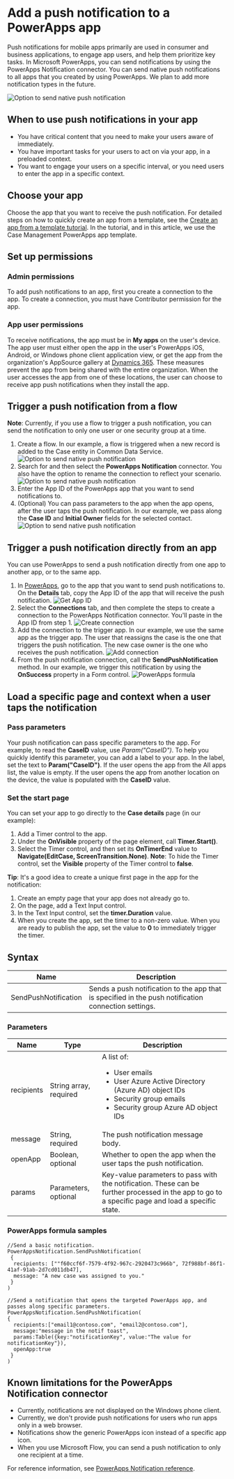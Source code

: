 <properties
	pageTitle="Add push notifications | Microsoft PowerApps"
	description="Learn how to send native push notifications to a PowerApps app."
	services=""
	suite="powerapps"
	documentationCenter="na"
	authors="jamesol-msft"
	manager="anneta"
	editor=""
	tags=""
	/>

<tags
	ms.service="powerapps"
	ms.devlang="na"
	ms.topic="article"
	ms.tgt_pltfrm="na"
	ms.workload="na"
	ms.date="08/08/2017"
	ms.author="jamesol"/>

# Add a push notification to a PowerApps app

Push notifications for mobile apps primarily are used in consumer and business applications, to engage app users, and help them prioritize key tasks. In Microsoft PowerApps, you can send notifications by using the PowerApps Notification connector. You can send native push notifications to all apps that you created by using PowerApps. We plan to add more notification types in the future.

![Option to send native push notification][1]

## When to use push notifications in your app

- You have critical content that you need to make your users aware of immediately.
- You have important tasks for your users to act on via your app, in a preloaded context.
- You want to engage your users on a specific interval, or you need users to enter the app in a specific context.


## Choose your app

Choose the app that you want to receive the push notification. For detailed steps on how to quickly create an app from a template, see the [Create an app from a template tutorial](https://powerapps.microsoft.com/tutorials/get-started-test-drive/). In the tutorial, and in this article, we use the Case Management PowerApps app template. 

## Set up permissions

### Admin permissions

To add push notifications to an app, first you create a connection to the app. To create a connection, you must have Contributor permission for the app.

### App user permissions

To receive notifications, the app must be in **My apps** on the user's device. The app user must either open the app in the user's PowerApps iOS, Android, or Windows phone client application view, or get the app from the organization's AppSource gallery at [Dynamics 365](https://home.dynamics.com/). These measures prevent the app from being shared with the entire organization. When the user accesses the app from one of these locations, the user can choose to receive app push notifications when they install the app.


## Trigger a push notification from a flow

**Note**: Currently, if you use a flow to trigger a push notification, you can send the notification to only one user or one security group at a time.

1. Create a flow. In our example, a flow is triggered when a new record is added to the Case entity in Common Data Service.
	![Option to send native push notification][4]
2. Search for and then select the **PowerApps Notification** connector. You also have the option to rename the connection to reflect your scenario.
	![Option to send native push notification][5]
3. Enter the App ID of the PowerApps app that you want to send notifications to.
4. (Optional) You can pass parameters to the app when the app opens, after the user taps the push notification. In our example, we pass along the **Case ID** and **Initial Owner** fields for the selected contact.
	![Option to send native push notification][6]

## Trigger a push notification directly from an app

You can use PowerApps to send a push notification directly from one app to another app, or to the same app.

1. In [PowerApps](https://web.powerapps.com/), go to the app that you want to send push notifications to. On the **Details** tab, copy the App ID of the app that will receive the push notification.
	![Get App ID][8]
2. Select the **Connections** tab, and then complete the steps to create a connection to the PowerApps Notification connector. You'll paste in the App ID from step 1.
	![Create connection][9]
3. Add the connection to the trigger app. In our example, we use the same app as the trigger app. The user that reassigns the case is the one that triggers the push notification. The new case owner is the one who receives the push notification.
	![Add connection][10]
4. From the push notification connection, call the **SendPushNotification** method. In our example, we trigger this notification by using the **OnSuccess** property in a Form control.
	![PowerApps formula][11]


## Load a specific page and context when a user taps the notification

### Pass parameters

Your push notification can pass specific parameters to the app. For example, to read the **CaseID** value, use *Param("CaseID")*. To help you quickly identify this parameter, you can add a label to your app. In the label, set the text to **Param("CaseID")**. If the user opens the app from the All apps list, the value is empty. If the user opens the app from another location on the device, the value is populated with the **CaseID** value.

### Set the start page

You can set your app to go directly to the **Case details** page (in our example):

1. Add a Timer control to the app.
2. Under the **OnVisible** property of the page element, call **Timer.Start()**.
3. Select the Timer control, and then set its **OnTimerEnd** value to **Navigate(EditCase, ScreenTransition.None)**.
	**Note**: To hide the Timer control, set the **Visible** property of the Timer control to **false**.

**Tip**: It's a good idea to create a unique first page in the app for the notification:

1. Create an empty page that your app does not already go to.
2. On the page, add a Text Input control.
3. In the Text Input control, set the **timer.Duration** value.
4. When you create the app, set the timer to a non-zero value. When you are ready to publish the app, set the value to **0** to immediately trigger the timer.

## Syntax

| Name                 | Description                                                                                  |
|----------------------|------------------------------------------------------------------------------------------|
| SendPushNotification | Sends a push notification to the app that is specified in the push notification connection settings. |

### Parameters
| Name       | Type                      | Description                                                                                                                                                             |
|------------|---------------------------|---------------------------------------------------------------------------------------------------------------------------------------------------------------------|
| recipients | String array, required | A list of: <ul> <li>User emails</li> <li>User Azure Active Directory (Azure AD) object IDs</li> <li>Security group emails</li> <li>Security group Azure AD object IDs </li></ul>                |
| message    | String, required          | The push notification message body.                                                                                                                             |
| openApp    | Boolean, optional         | Whether to open the app when the user taps the push notification.                                                                                             |
| params     | Parameters, optional      | Key-value parameters to pass with the notification. These can be further processed in the app to go to a specific page and load a specific state. |

### PowerApps formula samples

```
//Send a basic notification.
PowerAppsNotification.SendPushNotification(
 {
  recipients: [""f60ccf6f-7579-4f92-967c-2920473c966b", 72f988bf-86f1-41af-91ab-2d7cd011db47],
  message: "A new case was assigned to you."
 }
)

//Send a notification that opens the targeted PowerApps app, and passes along specific parameters.
PowerAppsNotification.SendPushNotification(
{
  recipients:["email1@contoso.com", "email2@contoso.com"],
  message:"message in the notif toast",
  params:Table({key:"notificationKey", value:"The value for notificationKey"}),
  openApp:true
 }
)
```

## Known limitations for the PowerApps Notification connector

* Currently, notifications are not displayed on the Windows phone client.
* Currently, we don't provide push notifications for users who run apps only in a web browser.
* Notifications show the generic PowerApps icon instead of a specific app icon.
* When you use Microsoft Flow, you can send a push notification to only one recipient at a time.

For reference information, see [PowerApps Notification reference](https://docs.microsoft.com/en-us/connectors/powerappsnotification/).



[1]: ./media/add-notifications/pic1-send-notif.jpg
[2]: ./media/add-notifications/pic2-diagramoverview.jpg
[3]: ./media/add-notifications/pic3-select-app-id.jpg
[4]: ./media/add-notifications/pic4-step1-flowupdated.jpg
[5]: ./media/add-notifications/pic5-step2-create-connection.jpg
[6]: ./media/add-notifications/pic6-step3-configure-notif.jpg
[7]: ./media/add-notifications/pic7-case-table.jpg
[8]: ./media/add-notifications/grab-id.png
[9]: ./media/add-notifications/create-connection.png
[10]: ./media/add-notifications/add-connection.png
[11]: ./media/add-notifications/powerapps-function.png